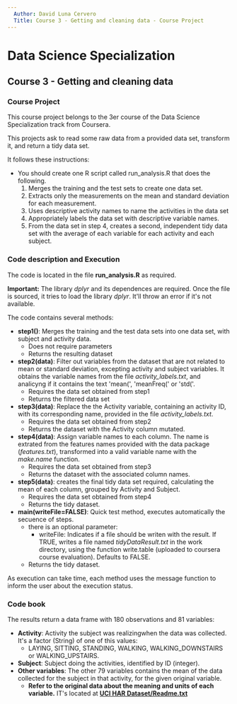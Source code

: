 ```yaml
---
  Author: David Luna Cervero
  Title: Course 3 - Getting and cleaning data - Course Project
---
```

# Data Science Specialization
## Course 3 - Getting and cleaning data
### Course Project

This course project belongs to the 3er course of the Data Science Specialization track from Coursera.

This projects ask to read some raw data from a provided data set, transform it, and return a tidy data set.

It follows these instructions:

* You should create one R script called run_analysis.R that does the following.
    1. Merges the training and the test sets to create one data set.
    2. Extracts only the measurements on the mean and standard deviation for each measurement. 
    3. Uses descriptive activity names to name the activities in the data set
    4. Appropriately labels the data set with descriptive variable names. 
    5. From the data set in step 4, creates a second, independent tidy data set with the average of each variable for each activity and each subject.

### Code description and Execution
The code is located in the file **run_analysis.R** as required.

**Important:** The library *dplyr* and its dependences are required. Once the file is sourced, it tries to load the library *dplyr*. It'll throw an error if it's not available.

The code contains several methods:

* **step1()**: Merges the training and the test data sets into one data set, with subject and activity data.
    + Does not require parameters
    + Returns the resulting dataset
* **step2(data)**: Filter out variables from the dataset that are not related to mean or standard deviation, excepting activity and subject variables. It obtains the variable names from the file *activity_labels.txt*, and analicyng if it contains the text 'mean(', 'meanFreq(' or 'std('.
    + Requires the data set obtained from step1
    + Returns the filtered data set
* **step3(data)**: Replace the the Activity variable, containing an activity ID, with its corresponding name, provided in the file *activity_labels.txt*. 
    + Requires the data set obtained from step2
    + Returns the dataset with the Activity column mutated.
* **step4(data)**: Assign variable names to each column. The name is extrated from the features names provided with the data package (*features.txt*), transformed into a valid variable name with the *make.name* function.
    + Requires the data set obtained from step3
    + Returns the dataset with the associated column names.
* **step5(data)**: creates the final tidy data set required, calculating the mean of each column, grouped by Activity and Subject.
    + Requires the data set obtained from step4
    + Returns the tidy dataset.
* **main(writeFile=FALSE)**: Quick test method, executes automatically the secuence of steps.
    + there is an optional parameter:
        + writeFile: Indicates if a file should be writen with the result. If TRUE, writes a file named *tidyDataResult.txt* in the work directory, using the function write.table (uploaded to coursera course evaluation). Defaults to FALSE.
    + Returns the tidy dataset.

As execution can take time, each method uses the message function to inform the user about the execution status.

### Code book

The results return a data frame with 180 observations and 81 variables:

* **Activity**: Activity the subject was realizingwhen the data was collected. It's a factor (String) of one of this values:     
    + LAYING, SITTING, STANDING, WALKING, WALKING_DOWNSTAIRS or WALKING_UPSTAIRS.
* **Subject**: Subject doing the activities, identified by ID (integer).
* **Other variables**: The other 79 variables contains the mean of the data collected for the subject in that activity, for the given original variable.
    + **Refer to the original data about the meaning and units of each variable.** IT's located at **[UCI HAR Dataset/Readme.txt](./UCI%20HAR%20Dataset/Readme.txt)**

